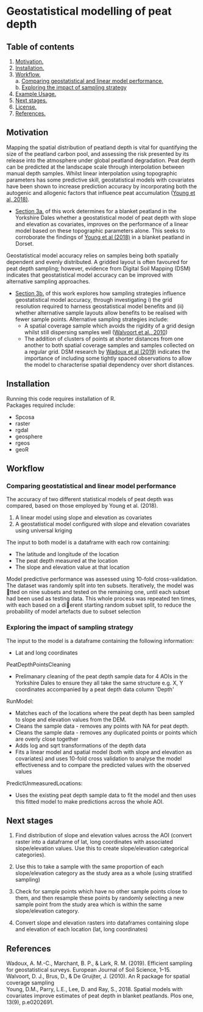 # Geostatistical modelling of peat depth

## Table of contents

1. [ Motivation. ](#motiv)
2. [ Installation. ](#install)
3. [ Workflow. ](#workflow)  
  a. [ Comparing geostatistical and linear model performance. ](#workflowa)  
  b. [ Exploring the impact of sampling strategy ](#workflowb)  
4. [ Example Usage. ](#ex)
5. [ Next stages. ](#nextup)
6. [ License. ](#lic)
7. [ References. ](#ref)

<a name="motiv"></a>
## Motivation
Mapping the spatial distribution of peatland depth is vital for quantifying the size of the peatland carbon pool, and assessing the risk presented by its release into the atmosphere under global peatland degradation. Peat depth can be predicted at the landscape scale through interpolation between manual depth samples. Whilst linear interpolation using topographic parameters has some predictive skill, geostatistical models with covariates have been shown to increase prediction accuracy by incorporating both the autogenic and allogenic factors that influence peat accumulation ([Young et al, 2018)](#young2018). 

* [Section 3a.](#workflowa) of this work determines for a blanket peatland in the Yorkshire Dales whether a geostatistical model of peat depth with slope and elevation as covariates, improves on the performance of a linear model based on these topographic parameters alone. This seeks to corroborate the findings of [Young et al (2018)](#young2018) in a blanket peatland in Dorset.

Geostatistical model accuracy relies on samples being both spatially dependent and evenly distributed. A gridded layout is often favoured for peat depth sampling; however, evidence from Digital Soil Mapping (DSM) indicates that geostatistical model accuracy can be improved with alternative sampling approaches.

* [Section 3b.](#workflowa) of this work explores how sampling strategies influence geostatistical model accuracy, through investigating i) the grid resolution required to harness geostatistical model benefits and (ii) whether alternative sample layouts allow benefits to be realised with fewer sample points. Alternative sampling strategies include:
  * A spatial coverage sample which avoids the rigidity of a grid design whilst still dispersing samples well ([Walvoort et al., 2010](#walvoort2010))
  * The addition of clusters of points at shorter distances from one another to both spatial coverage samples and samples collected on a regular grid. DSM research by [Wadoux et al (2019)](#wadoux2019) indicates the importance of including some tightly spaced observations to allow the model to characterise spatial dependency over short distances.


<a name="install"></a>
## Installation
Running this code requires installation of R.  
Packages required include:
* Spcosa
* raster
* rgdal
* geosphere
* rgeos
* geoR

<a name="workflow"></a>
## Workflow
<a name="workflowa"></a>
###  Comparing geostatistical and linear model performance
The accuracy of two different statistical models of peat depth was compared, based on those employed by Young et al. (2018). 
1. A linear model using slope and elevation as covariates 
2. A geostatistical model configured with slope and elevation covariates using universal kriging

The input to both model is a dataframe with each row containing:
* The latitude and longitude of the location
* The peat depth measured at the location
* The slope and elevation value at that location

Model predictive performance was assessed using 10-fold cross-validation. The dataset was randomly
split into ten subsets. Iteratively, the model was tted on nine subsets and tested on the remaining
one, until each subset had been used as testing data. This whole process was repeated ten times, with
each based on a dierent starting random subset split, to reduce the probability of model artefacts due
to subset selection


<a name="workflowb"></a>
###  Exploring the impact of sampling strategy

The input to the model is a dataframe containing the following information:
* Lat and long coordinates 

PeatDepthPointsCleaning
* Prelimanary cleaning of the peat depth sample data for 4 AOIs in the Yorkshire Dales to ensure they all take the same structure e.g. X, Y coordinates accompanied by a peat depth data column 'Depth'

RunModel:
* Matches each of the locations where the peat depth has been sampled to slope and elevation values from the DEM.
* Cleans the sample data - removes any points with NA for peat depth.
* Cleans the sample data - removes any duplicated points or points which are overly close together
* Adds log and sqrt transformations of the depth data
* Fits a linear model and spatial model (both with slope and elevation as covariates) and uses 10-fold cross validation
to analyse the model effectiveness and to compare the predicted values with the observed values

PredictUnmeasuredLocations:
* Uses the existing peat depth sample data to fit the model and then uses this fitted model to make predictions across the whole AOI.

<a name="nextup"></a>
## Next stages
1. Find distribution of slope and elevation values across the AOI (convert raster into a dataframe of lat, long coordinates with associated slope/elevation values. Use this to create slope/elevation categorical categories).
2. Use this to take a sample with the same proportion of each slope/elevation category as the study area as a whole (using stratified sampling)
3. Check for sample points which have no other sample points close to them, and then resample these points by randomly selecting a new sample point from the study area which is within the same slope/elevation category. 

1. Convert slope and elevation rasters into dataframes containing slope and elevation of each location (lat, long coordinates)

<a name="ref"></a>
## References
<a name="wadoux2019"></a>
Wadoux, A. M.-C., Marchant, B. P., & Lark, R. M. (2019). Efficient sampling for geostatistical surveys. European Journal of
Soil Science, 1–15.  
<a name="walvoort2010"></a>
Walvoort, D. J., Brus, D., & De Gruijter, J. (2010). An R package for spatial coverage sampling  
<a name="young2018"></a>
Young, D.M., Parry, L.E., Lee, D. and Ray, S., 2018. Spatial models with covariates improve estimates of peat depth in blanket peatlands. Plos one, 13(9), p.e0202691.

